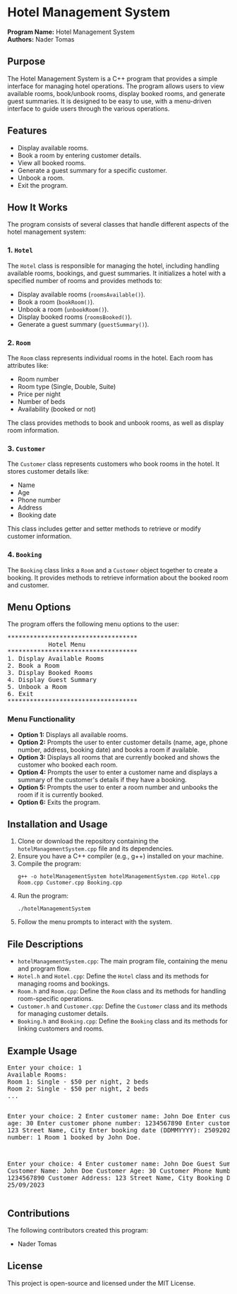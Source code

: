 <!DOCTYPE html>
<html lang="en">
<head>
  <meta charset="UTF-8">
  <meta name="viewport" content="width=device-width, initial-scale=1.0">
  
</head>
<body>

<h1>Hotel Management System</h1>
<p>
  <strong>Program Name:</strong> Hotel Management System<br>
  <strong>Authors:</strong> Nader Tomas<br>
</p>

<h2>Purpose</h2>
<p>
  The Hotel Management System is a C++ program that provides a simple interface for managing hotel operations. The program allows users to view available rooms, book/unbook rooms, display booked rooms, and generate guest summaries. It is designed to be easy to use, with a menu-driven interface to guide users through the various operations.
</p>

<h2>Features</h2>
<ul>
  <li>Display available rooms.</li>
  <li>Book a room by entering customer details.</li>
  <li>View all booked rooms.</li>
  <li>Generate a guest summary for a specific customer.</li>
  <li>Unbook a room.</li>
  <li>Exit the program.</li>
</ul>

<h2>How It Works</h2>
<p>
  The program consists of several classes that handle different aspects of the hotel management system:
</p>

<h3>1. <code>Hotel</code></h3>
<p>
  The <code>Hotel</code> class is responsible for managing the hotel, including handling available rooms, bookings, and guest summaries. It initializes a hotel with a specified number of rooms and provides methods to:
</p>
<ul>
  <li>Display available rooms (<code>roomsAvailable()</code>).</li>
  <li>Book a room (<code>bookRoom()</code>).</li>
  <li>Unbook a room (<code>unbookRoom()</code>).</li>
  <li>Display booked rooms (<code>roomsBooked()</code>).</li>
  <li>Generate a guest summary (<code>guestSummary()</code>).</li>
</ul>

<h3>2. <code>Room</code></h3>
<p>
  The <code>Room</code> class represents individual rooms in the hotel. Each room has attributes like:
</p>
<ul>
  <li>Room number</li>
  <li>Room type (Single, Double, Suite)</li>
  <li>Price per night</li>
  <li>Number of beds</li>
  <li>Availability (booked or not)</li>
</ul>
<p>
  The class provides methods to book and unbook rooms, as well as display room information.
</p>

<h3>3. <code>Customer</code></h3>
<p>
  The <code>Customer</code> class represents customers who book rooms in the hotel. It stores customer details like:
</p>
<ul>
  <li>Name</li>
  <li>Age</li>
  <li>Phone number</li>
  <li>Address</li>
  <li>Booking date</li>
</ul>
<p>
  This class includes getter and setter methods to retrieve or modify customer information.
</p>

<h3>4. <code>Booking</code></h3>
<p>
  The <code>Booking</code> class links a <code>Room</code> and a <code>Customer</code> object together to create a booking. It provides methods to retrieve information about the booked room and customer.
</p>

<h2>Menu Options</h2>
<p>
  The program offers the following menu options to the user:
</p>
<pre>
***********************************
           Hotel Menu              
***********************************
1. Display Available Rooms
2. Book a Room
3. Display Booked Rooms
4. Display Guest Summary
5. Unbook a Room
6. Exit
***********************************
</pre>

<h3>Menu Functionality</h3>
<ul>
  <li><strong>Option 1:</strong> Displays all available rooms.</li>
  <li><strong>Option 2:</strong> Prompts the user to enter customer details (name, age, phone number, address, booking date) and books a room if available.</li>
  <li><strong>Option 3:</strong> Displays all rooms that are currently booked and shows the customer who booked each room.</li>
  <li><strong>Option 4:</strong> Prompts the user to enter a customer name and displays a summary of the customer's details if they have a booking.</li>
  <li><strong>Option 5:</strong> Prompts the user to enter a room number and unbooks the room if it is currently booked.</li>
  <li><strong>Option 6:</strong> Exits the program.</li>
</ul>

<h2>Installation and Usage</h2>
<ol>
  <li>Clone or download the repository containing the <code>hotelManagementSystem.cpp</code> file and its dependencies.</li>
  <li>Ensure you have a C++ compiler (e.g., g++) installed on your machine.</li>
  <li>Compile the program:
    <pre><code>g++ -o hotelManagementSystem hotelManagementSystem.cpp Hotel.cpp Room.cpp Customer.cpp Booking.cpp</code></pre>
  </li>
  <li>Run the program:
    <pre><code>./hotelManagementSystem</code></pre>
  </li>
  <li>Follow the menu prompts to interact with the system.</li>
</ol>

<h2>File Descriptions</h2>
<ul>
  <li><code>hotelManagementSystem.cpp</code>: The main program file, containing the menu and program flow.</li>
  <li><code>Hotel.h</code> and <code>Hotel.cpp</code>: Define the <code>Hotel</code> class and its methods for managing rooms and bookings.</li>
  <li><code>Room.h</code> and <code>Room.cpp</code>: Define the <code>Room</code> class and its methods for handling room-specific operations.</li>
  <li><code>Customer.h</code> and <code>Customer.cpp</code>: Define the <code>Customer</code> class and its methods for managing customer details.</li>
  <li><code>Booking.h</code> and <code>Booking.cpp</code>: Define the <code>Booking</code> class and its methods for linking customers and rooms.</li>
</ul>

<h2>Example Usage</h2>
<pre>
Enter your choice: 1
Available Rooms:
Room 1: Single - $50 per night, 2 beds
Room 2: Single - $50 per night, 2 beds
...

Enter your choice: 2
Enter customer name: John Doe
Enter customer age: 30
Enter customer phone number: 1234567890
Enter customer address: 123 Street Name, City
Enter booking date (DDMMYYYY): 25092023
Enter room number: 1
Room 1 booked by John Doe.

Enter your choice: 4
Enter customer name: John Doe
Guest Summary:
Customer Name: John Doe
Customer Age: 30
Customer Phone Number: 1234567890
Customer Address: 123 Street Name, City
Booking Date: 25/09/2023
</pre>

<h2>Contributions</h2>
<p>
  The following contributors created this program:
</p>
<ul>
  <li>Nader Tomas</li>
</ul>

<h2>License</h2>
<p>
  This project is open-source and licensed under the MIT License.
</p>

</body>
</html>

